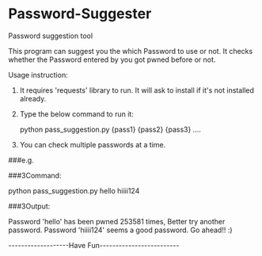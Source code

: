 # Password-Suggester
Password suggestion tool

This program can suggest you the which Password to use or not. It checks whether the Password entered by you got pwned before or not.

Usage instruction:

1. It requires 'requests' library to run. It will ask to install if it's not installed already.
2. Type the below command to run it:

   python pass_suggestion.py {pass1} {pass2} {pass3} ....

3. You can check multiple passwords at a time.

###e.g.

###3Command:

python pass_suggestion.py hello hiiii124

###3Output:

Password 'hello' has been pwned 253581 times, Better try another password.
Password 'hiiii124' seems a good password. Go ahead!! :)


-------------------Have Fun-------------------------
